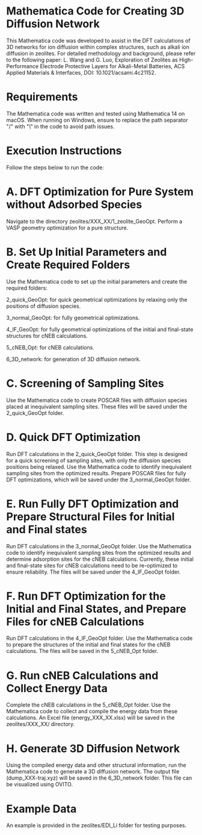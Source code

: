Mathematica Code for Creating 3D Diffusion Network
==
This Mathematica code was developed to assist in the DFT calculations of 3D networks for ion diffusion within complex structures, such as alkali ion diffusion in zeolites. For detailed methodology and background, please refer to the following paper:
L. Wang and G. Luo, Exploration of Zeolites as High-Performance Electrode Protective Layers for Alkali-Metal Batteries, ACS Applied Materials & Interfaces, DOI: 10.1021/acsami.4c21152.

Requirements
==
The Mathematica code was written and tested using Mathematica 14 on macOS.
When running on Windows, ensure to replace the path separator "/" with "\\" in the code to avoid path issues.

Execution Instructions
==
Follow the steps below to run the code:

A. DFT Optimization for Pure System without Adsorbed Species
=
Navigate to the directory zeolites/XXX_XX/1_zeolite_GeoOpt.
Perform a VASP geometry optimization for a pure structure.

B. Set Up Initial Parameters and Create Required Folders
==
Use the Mathematica code to set up the initial parameters and create the required folders:

2_quick_GeoOpt: for quick geometrical optimizations by relaxing only the positions of diffusion species.

3_normal_GeoOpt: for fully geometrical optimizations.

4_IF_GeoOpt: for fully geometrical optimizations of the initial and final-state structures for cNEB calculations.

5_cNEB_Opt: for cNEB calculations.

6_3D_network: for generation of 3D diffusion network.

C. Screening of Sampling Sites
==
Use the Mathematica code to create POSCAR files with diffusion species placed at inequivalent sampling sites. These files will be saved under the 2_quick_GeoOpt folder.

D. Quick DFT Optimization
==
Run DFT calculations in the 2_quick_GeoOpt folder. This step is designed for a quick screening of sampling sites, with only the diffusion species positions being relaxed.
Use the Mathematica code to identify inequivalent sampling sites from the optimized results.
Prepare POSCAR files for fully DFT optimizations, which will be saved under the 3_normal_GeoOpt folder.

E. Run Fully DFT Optimization and Prepare Structural Files for Initial and Final states 
==
Run DFT calculations in the 3_normal_GeoOpt folder.
Use the Mathematica code to identify inequivalent sampling sites from the optimized results and determine adsorption sites for the cNEB calculations.
Currently, these initial and final-state sites for cNEB calculations need to be re-optimized to ensure reliability.
The files will be saved under the 4_IF_GeoOpt folder.

F. Run DFT Optimization for the Initial and Final States, and Prepare Files for cNEB Calculations
==
Run DFT calculations in the 4_IF_GeoOpt folder.
Use the Mathematica code to prepare the structures of the initial and final states for the cNEB calculations.
The files will be saved in the 5_cNEB_Opt folder.

G. Run cNEB Calculations and Collect Energy Data
==
Complete the cNEB calculations in the 5_cNEB_Opt folder.
Use the Mathematica code to collect and compile the energy data from these calculations.
An Excel file (energy_XXX_XX.xlsx) will be saved in the zeolites/XXX_XX/ directory.

H. Generate 3D Diffusion Network
==
Using the compiled energy data and other structural information, run the Mathematica code to generate a 3D diffusion network.
The output file (dump_XXX-traj.xyz) will be saved in the 6_3D_network folder.
This file can be visualized using OVITO.

Example Data
==
An example is provided in the zeolites/EDI_Li folder for testing purposes.

